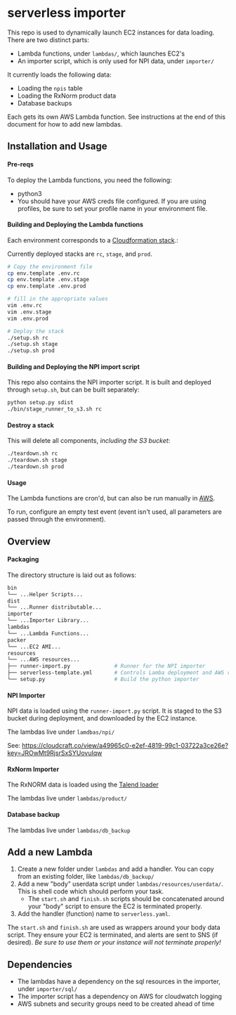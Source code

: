 # serverless importer

This repo is used to dynamically launch EC2 instances for data loading.  There are two distinct parts:

* Lambda functions, under `lambdas/`, which launches EC2's
* An importer script, which is only used for NPI data, under `importer/`

It currently loads the following data:

* Loading the `npis` table
* Loading the RxNorm product data
* Database backups

Each gets its own AWS Lambda function.  See instructions at the end of this document for how to add new lambdas.

## Installation and Usage

#### Pre-reqs

To deploy the Lambda functions, you need the following:

* python3
* You should have your AWS creds file configured.  If you are using profiles, be sure to set your profile name in your environment file.

#### Building and Deploying the Lambda functions

Each environment corresponds to a [Cloudformation stack](https://console.aws.amazon.com/cloudformation/home?region=us-east-1#/stacks?filteringText=&filteringStatus=active&viewNested=true&hideStacks=false).:

Currently deployed stacks are `rc`, `stage`, and `prod`.

```bash
# Copy the environment file
cp env.template .env.rc
cp env.template .env.stage
cp env.template .env.prod

# fill in the appropriate values
vim .env.rc
vim .env.stage
vim .env.prod

# Deploy the stack
./setup.sh rc
./setup.sh stage
./setup.sh prod
```

#### Building and Deploying the NPI import script

This repo also contains the NPI importer script.  It is built and deployed through `setup.sh`, but can be built separately:

```bash
python setup.py sdist
./bin/stage_runner_to_s3.sh rc
```

#### Destroy a stack

This will delete all components, _including the S3 bucket_:

```bash
./teardown.sh rc
./teardown.sh stage
./teardown.sh prod
```

#### Usage

The Lambda functions are cron'd, but can also be run manually in [AWS](https://console.aws.amazon.com/lambda/home?region=us-east-1#/functions).

To run, configure an empty test event (event isn't used, all parameters are passed through the environment).

## Overview

#### Packaging

The directory structure is laid out as follows:

```bash
bin
└── ...Helper Scripts...
dist
└── ...Runner distributable...
importer
└── ...Importer Library...
lambdas
└── ...Lambda Functions...
packer
└── ...EC2 AMI...
resources
└── ...AWS resources...
├── runner-import.py              # Runner for the NPI importer
├── serverless-template.yml       # Controls Lamba deployment and AWS resources
└── setup.py                      # Build the python importer
```

#### NPI Importer

NPI data is loaded using the `runner-import.py` script.  It is staged to the S3 bucket during deployment, and downloaded by the EC2 instance.

The lambdas live under `lamdbas/npi/`

See: https://cloudcraft.co/view/a49965c0-e2ef-4819-99c1-03722a3ce26e?key=JROwMt9RjsrSxSYUovuIqw

#### RxNorm Importer

The RxNORM data is loaded using the [Talend loader](https://github.com/rxvantage/data-importer-talend)

The lambdas live under `lambdas/product/`

#### Database backup

The lambdas live under `lambdas/db_backup`

## Add a new Lambda

1. Create a new folder under `lambdas` and add a handler.   You can copy from an existing folder, like `lambdas/db_backup/`
1. Add a new "body" userdata script under `lambdas/resources/userdata/`.  This is shell code which should perform your task.
   * The `start.sh` and `finish.sh` scripts should be concatenated around your "body" script to ensure the EC2 is terminated properly.
1. Add the handler (function) name to `serverless.yaml`.

The `start.sh` and `finish.sh` are used as wrappers around your body data script.  They ensure your EC2 is terminated, and
alerts are sent to SNS (if desired).  _Be sure to use them or your instance will not terminate properly!_

## Dependencies

* The lambdas have a dependency on the sql resources in the importer, under `importer/sql/`
* The importer script has a dependency on AWS for cloudwatch logging
* AWS subnets and security groups need to be created ahead of time

